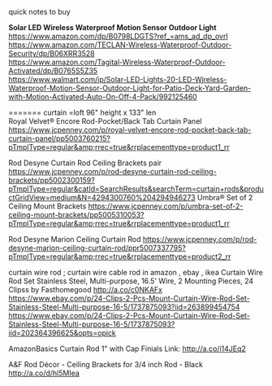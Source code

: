 quick notes to buy 




**Solar LED Wireless Waterproof Motion Sensor Outdoor Light**   
https://www.amazon.com/dp/B0798LDGTS?ref_=ams_ad_dp_ovrl   
https://www.amazon.com/TECLAN-Wireless-Waterproof-Outdoor-Security/dp/B06XRR3528   
https://www.amazon.com/Tagital-Wireless-Waterproof-Outdoor-Activated/dp/B0765S5Z35  
https://www.walmart.com/ip/Solar-LED-Lights-20-LED-Wireless-Waterproof-Motion-Sensor-Outdoor-Light-for-Patio-Deck-Yard-Garden-with-Motion-Activated-Auto-On-Off-4-Pack/992125460   


======= curtain =loft  96" height x  133" len    
Royal Velvet® Encore Rod-Pocket/Back Tab Curtain Panel 
https://www.jcpenney.com/p/royal-velvet-encore-rod-pocket-back-tab-curtain-panel/pp5003760215?pTmplType=regular&amp;rrec=true&rrplacementtype=product1_rr

Rod Desyne Curtain Rod Ceiling Brackets pair
https://www.jcpenney.com/p/rod-desyne-curtain-rod-ceiling-brackets/pp5002300159?pTmplType=regular&catId=SearchResults&searchTerm=curtain+rods&productGridView=medium&N=4294300760%204294946273
Umbra® Set of 2 Ceiling Mount Brackets
https://www.jcpenney.com/p/umbra-set-of-2-ceiling-mount-brackets/pp5005310053?pTmplType=regular&amp;rrec=true&rrplacementtype=product1_rr

Rod Desyne Marion Ceiling Curtain Rod
https://www.jcpenney.com/p/rod-desyne-marion-ceiling-curtain-rod/ppr5007337795?pTmplType=regular&amp;rrec=true&rrplacementtype=product2_rr

curtain wire rod ; curtain wire cable rod  in  amazon , ebay , ikea 
Curtain Wire Rod Set Stainless Steel, Multi-purpose, 16.5' Wire, 2 Mounting Pieces, 24 Clipss by Fasthomegood
 http://a.co/c0NKAFx      
 https://www.ebay.com/p/24-Clips-2-Pcs-Mount-Curtain-Wire-Rod-Set-Stainless-Steel-Multi-purpose-16-5/1737875093?iid=263899454754    
 https://www.ebay.com/p/24-Clips-2-Pcs-Mount-Curtain-Wire-Rod-Set-Stainless-Steel-Multi-purpose-16-5/1737875093?iid=202364396625&opts=opick     
 
 AmazonBasics Curtain Rod 1" with Cap Finials 
Link: http://a.co/i14JEq2

A&F Rod Décor - Ceiling Brackets for 3/4 inch Rod - Black
http://a.co/d/hl5MIea

